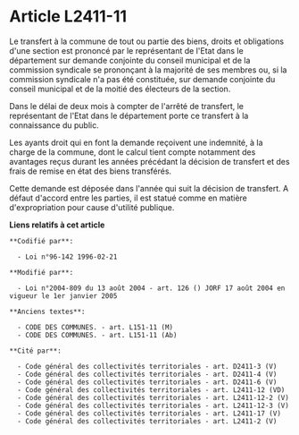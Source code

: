 # Article L2411-11

Le transfert à la commune de tout ou partie des biens, droits et obligations d'une section est prononcé par le représentant
de l'Etat dans le département sur demande conjointe du conseil municipal et de la commission syndicale se prononçant à la
majorité de ses membres ou, si la commission syndicale n'a pas été constituée, sur demande conjointe du conseil municipal et
de la moitié des électeurs de la section.

Dans le délai de deux mois à compter de l'arrêté de transfert, le représentant de l'Etat dans le département porte ce
transfert à la connaissance du public.

Les ayants droit qui en font la demande reçoivent une indemnité, à la charge de la commune, dont le calcul tient compte
notamment des avantages reçus durant les années précédant la décision de transfert et des frais de remise en état des biens
transférés.

Cette demande est déposée dans l'année qui suit la décision de transfert. A défaut d'accord entre les parties, il est statué
comme en matière d'expropriation pour cause d'utilité publique.

**Liens relatifs à cet article**

	**Codifié par**:

	  - Loi n°96-142 1996-02-21

	**Modifié par**:

	  - Loi n°2004-809 du 13 août 2004 - art. 126 () JORF 17 août 2004 en vigueur le 1er janvier 2005

	**Anciens textes**:

	  - CODE DES COMMUNES. - art. L151-11 (M)
	  - CODE DES COMMUNES. - art. L151-11 (Ab)

	**Cité par**:

	  - Code général des collectivités territoriales - art. D2411-3 (V)
	  - Code général des collectivités territoriales - art. D2411-4 (V)
	  - Code général des collectivités territoriales - art. D2411-6 (V)
	  - Code général des collectivités territoriales - art. L2411-12 (VD)
	  - Code général des collectivités territoriales - art. L2411-12-2 (V)
	  - Code général des collectivités territoriales - art. L2411-12-3 (V)
	  - Code général des collectivités territoriales - art. L2411-17 (V)
	  - Code général des collectivités territoriales - art. L2411-2 (V)

